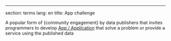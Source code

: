 ---
section: terms
lang: en
title: App challenge

A popular form of {community engagement} by data publishers that invites programmers to develop [App / Application](../app-application/) that solve a problem or provide a service using the published data
